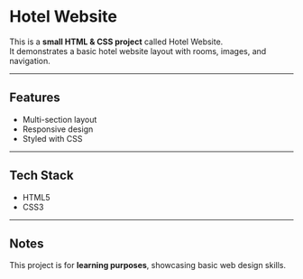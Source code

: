 # Hotel Website

This is a **small HTML & CSS project** called Hotel Website.  
It demonstrates a basic hotel website layout with rooms, images, and navigation.

---

## Features
- Multi-section layout
- Responsive design
- Styled with CSS

---

## Tech Stack
- HTML5
- CSS3

---

## Notes
This project is for **learning purposes**, showcasing basic web design skills.
